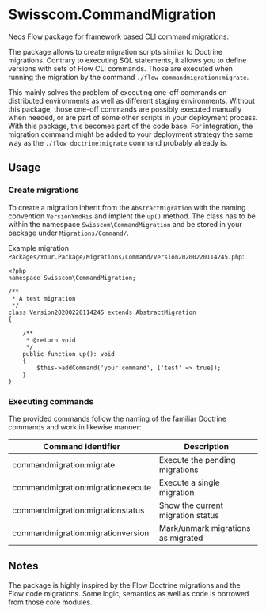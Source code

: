 # Swisscom.CommandMigration

Neos Flow package for framework based CLI command migrations.

The package allows to create migration scripts similar to Doctrine migrations. Contrary to executing SQL statements, it allows you to define versions with sets of Flow CLI commands. Those are executed when running the migration by the command `./flow commandmigration:migrate`.

This mainly solves the problem of executing one-off commands on distributed environments as well as different staging environments. Without this package, those one-off commands are possibly executed manually when needed, or are part of some other scripts in your deployment process. With this package, this becomes part of the code base. For integration, the migration command might be added to your deployment strategy the same way as the `./flow doctrine:migrate` command probably already is.


## Usage

### Create migrations

To create a migration inherit from the `AbstractMigration` with the naming convention `VersionYmdHis` and implent the `up()` method. The class has to be within the namespace `Swisscom\CommandMigration` and be stored in your package under `Migrations/Command/`.

Example migration `Packages/Your.Package/Migrations/Command/Version20200220114245.php`:

    <?php
    namespace Swisscom\CommandMigration;
    
    /**
     * A test migration
     */
    class Version20200220114245 extends AbstractMigration
    {
    
        /**
         * @return void
         */
        public function up(): void
        {
            $this->addCommand('your:command', ['test' => true]);
        }
    }


### Executing commands

The provided commands follow the naming of the familiar Doctrine commands and work in likewise manner:

| Command identifier                | Description                           |
|-----------------------------------|---------------------------------------|
| commandmigration:migrate          | Execute the pending migrations        |
| commandmigration:migrationexecute | Execute a single migration            |
| commandmigration:migrationstatus  | Show the current migration status     |
| commandmigration:migrationversion | Mark/unmark migrations as migrated    |


## Notes

The package is highly inspired by the Flow Doctrine migrations and the Flow code migrations. Some logic, semantics as well as code is borrowed from those core modules. 
